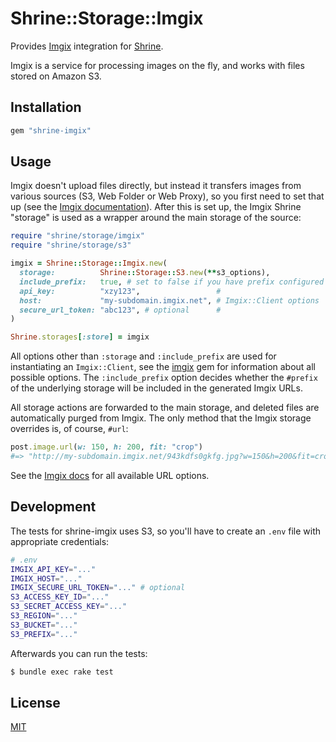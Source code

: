 # Shrine::Storage::Imgix

Provides [Imgix] integration for [Shrine].

Imgix is a service for processing images on the fly, and works with files
stored on Amazon S3.

## Installation

```ruby
gem "shrine-imgix"
```

## Usage

Imgix doesn't upload files directly, but instead it transfers images from
various sources (S3, Web Folder or Web Proxy), so you first need to set that up
(see the [Imgix documentation]). After this is set up, the Imgix Shrine
"storage" is used as a wrapper around the main storage of the source:

```rb
require "shrine/storage/imgix"
require "shrine/storage/s3"

imgix = Shrine::Storage::Imgix.new(
  storage:          Shrine::Storage::S3.new(**s3_options),
  include_prefix:   true, # set to false if you have prefix configured in Imgix source
  api_key:          "xzy123",                 #
  host:             "my-subdomain.imgix.net", # Imgix::Client options
  secure_url_token: "abc123", # optional      #
)

Shrine.storages[:store] = imgix
```

All options other than `:storage` and `:include_prefix` are used for
instantiating an `Imgix::Client`, see the [imgix] gem for information about all
possible options. The `:include_prefix` option decides whether the `#prefix`
of the underlying storage will be included in the generated Imgix URLs.

All storage actions are forwarded to the main storage, and deleted files are
automatically purged from Imgix. The only method that the Imgix storage
overrides is, of course, `#url`:

```rb
post.image.url(w: 150, h: 200, fit: "crop")
#=> "http://my-subdomain.imgix.net/943kdfs0gkfg.jpg?w=150&h=200&fit=crop"
```

See the [Imgix docs](https://www.imgix.com/docs/reference) for all available
URL options.

## Development

The tests for shrine-imgix uses S3, so you'll have to create an `.env` file with
appropriate credentials:

```sh
# .env
IMGIX_API_KEY="..."
IMGIX_HOST="..."
IMGIX_SECURE_URL_TOKEN="..." # optional
S3_ACCESS_KEY_ID="..."
S3_SECRET_ACCESS_KEY="..."
S3_REGION="..."
S3_BUCKET="..."
S3_PREFIX="..."
```

Afterwards you can run the tests:

```sh
$ bundle exec rake test
```

## License

[MIT](http://opensource.org/licenses/MIT)

[Imgix]: https://www.imgix.com/
[Shrine]: https://github.com/janko-m/shrine
[imgix]: https://github.com/imgix/imgix-rb
[Imgix documentation]: https://www.imgix.com/docs
